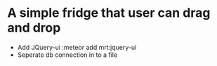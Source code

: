 # A simple fridge that user can drag and drop

- Add JQuery-ui :meteor add mrt:jquery-ui
- Seperate db connection in to a file
